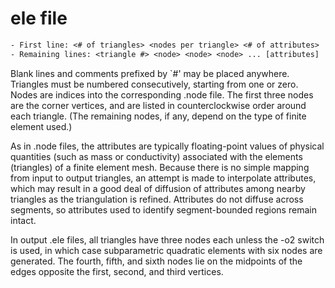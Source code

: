 # ele file

<!-- markdownlint-disable MD041 MD013 MD033 MD012 -->

```txt
- First line: <# of triangles> <nodes per triangle> <# of attributes>
- Remaining lines: <triangle #> <node> <node> <node> ... [attributes]
```

Blank lines and comments prefixed by `#' may be placed anywhere. Triangles must be numbered consecutively, starting from one or zero. Nodes are indices into the corresponding .node file. The first three nodes are the corner vertices, and are listed in counterclockwise order around each triangle. (The remaining nodes, if any, depend on the type of finite element used.)

As in .node files, the attributes are typically floating-point values of physical quantities (such as mass or conductivity) associated with the elements (triangles) of a finite element mesh. Because there is no simple mapping from input to output triangles, an attempt is made to interpolate attributes, which may result in a good deal of diffusion of attributes among nearby triangles as the triangulation is refined. Attributes do not diffuse across segments, so attributes used to identify segment-bounded regions remain intact.

In output .ele files, all triangles have three nodes each unless the -o2 switch is used, in which case subparametric quadratic elements with six nodes are generated. The fourth, fifth, and sixth nodes lie on the midpoints of the edges opposite the first, second, and third vertices.
